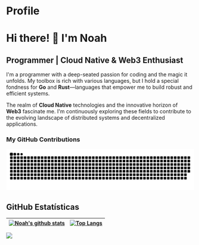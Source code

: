 # Profile

# Hi there! 👋 I'm Noah

## Programmer | Cloud Native & Web3 Enthusiast

I'm a programmer with a deep-seated passion for coding and the magic it unfolds. My toolbox is rich with various languages, but I hold a special fondness for **Go** and **Rust**—languages that empower me to build robust and efficient systems.

The realm of **Cloud Native** technologies and the innovative horizon of **Web3** fascinate me. I'm continuously exploring these fields to contribute to the evolving landscape of distributed systems and decentralized applications.

<!-- ### Contact me -->

### My GitHub Contributions

![github-contribution-grid-snake](https://raw.githubusercontent.com/upupnoah/upupnoah/output/github-snake.svg)

## **GitHub Estatísticas**

| [![Noah's github stats](https://github-readme-stats.vercel.app/api?username=upupnoah&show_icons=true&include_all_commits=true&theme=buefy&hide_border=true)](https://github.com/upupnoah)  |[![Top Langs](https://github-readme-stats.vercel.app/api/top-langs/?username=upupnoah&layout=compact&theme=buefy&hide_border=true)](https://github.com/upupnoah)|
| ------------- | ------------- |

<!-- <p align="left">
  <a href="https://github.com/upupnoah">
    <img  src="https://skillicons.dev/icons?i=rust,go,ts,py,solidity,cpp,c,ruby&perline=" />
  </a>
</p>

<p align="left">
  <a href="https://github.com/upupnoah">
    <img  src="https://skillicons.dev/icons?i=git,github,gitlab,docker,k8s,vscode,linux&perline=" />
  </a>
</p>


<p align="left">
  <a href="https://github.com/upupnoah">
    <img  src="https://skillicons.dev/icons?i=mysql,mongodb,postgres,redis,rocket&perline=" />
  </a>
</p>

<p align="left">
  <a href="https://github.com/upupnoah">
    <img  src="https://skillicons.dev/icons?i=twitter,discord&perline=" />
  </a>
</p> -->

<p align="left">
  <a href="https://github.com/upupnoah">
    <img  src="https://skillicons.dev/icons?i=rust,go,ts,py,solidity,cpp,c,ruby,git,github,gitlab,docker,k8s,vscode,linux,mysql,mongodb,postgres,redis,rocket,twitter,discord&perline=" />
  </a>
</p>